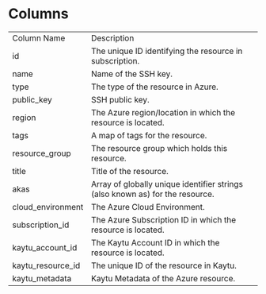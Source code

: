 # Columns  

<table>
	<tr><td>Column Name</td><td>Description</td></tr>
	<tr><td>id</td><td>The unique ID identifying the resource in subscription.</td></tr>
	<tr><td>name</td><td>Name of the SSH key.</td></tr>
	<tr><td>type</td><td>The type of the resource in Azure.</td></tr>
	<tr><td>public_key</td><td>SSH public key.</td></tr>
	<tr><td>region</td><td>The Azure region/location in which the resource is located.</td></tr>
	<tr><td>tags</td><td>A map of tags for the resource.</td></tr>
	<tr><td>resource_group</td><td>The resource group which holds this resource.</td></tr>
	<tr><td>title</td><td>Title of the resource.</td></tr>
	<tr><td>akas</td><td>Array of globally unique identifier strings (also known as) for the resource.</td></tr>
	<tr><td>cloud_environment</td><td>The Azure Cloud Environment.</td></tr>
	<tr><td>subscription_id</td><td>The Azure Subscription ID in which the resource is located.</td></tr>
	<tr><td>kaytu_account_id</td><td>The Kaytu Account ID in which the resource is located.</td></tr>
	<tr><td>kaytu_resource_id</td><td>The unique ID of the resource in Kaytu.</td></tr>
	<tr><td>kaytu_metadata</td><td>Kaytu Metadata of the Azure resource.</td></tr>
</table>
